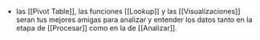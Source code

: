 - las [[Pivot Table]], las funciones [[Lookup]] y las [[Visualizaciones]] seran tus mejores amigas para analizar y entender los datos tanto en la etapa de [[Procesar]] como en la de [[Analizar]].